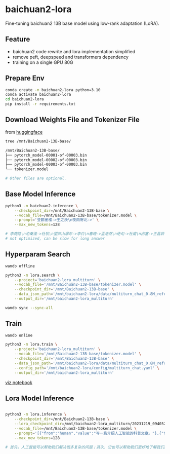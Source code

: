 # baichuan2-lora

Fine-tuning baichuan2 13B base model using low-rank adaptation (LoRA).

## Feature

- baichuan2 code rewrite and lora implementation simplified
- remove peft, deepspeed and transformers dependency
- training on a single GPU 80G

## Prepare Env

```bash
conda create -n baichuan2-lora python=3.10
conda activate baichuan2-lora
cd baichuan2-lora
pip install -r requirements.txt
```

## Download Weights File and Tokenizer File

from [huggingface](https://huggingface.co/baichuan-inc/Baichuan2-13B-Base/tree/main)

```bash
tree /mnt/Baichuan2-13B-base/

/mnt/Baichuan2-13B-base/
├── pytorch_model-00001-of-00003.bin
├── pytorch_model-00002-of-00003.bin
├── pytorch_model-00003-of-00003.bin
└── tokenizer.model

# Other files are optional.
```

## Base Model Inference

```bash
python3 -m baichuan2.inference \
    --checkpoint_dir=/mnt/Baichuan2-13B-base \
    --vocab_file=/mnt/Baichuan2-13B-base/tokenizer.model \
    --prompt='登鹳雀楼->王之涣\n夜雨寄北->' \
    --max_new_tokens=128

# 李商隐\n泊秦淮->杜牧\n望庐山瀑布->李白\n春晓->孟浩然\n绝句->杜甫\n出塞->王昌龄\n凉州词->王之涣\n芙蓉楼送辛渐->王昌
# not optimized, can be slow for long answer
```

## Hyperparam Search

```bash
wandb offline

python3 -m lora.search \
    --project='baichuan2-lora_multiturn' \
    --vocab_file='/mnt/Baichuan2-13B-base/tokenizer.model' \
    --checkpoint_dir='/mnt/Baichuan2-13B-base' \
    --data_json_path='/mnt/baichuan2-lora/data/multiturn_chat_0.8M_reformat.json' \
    --output_dir='/mnt/baichuan2-lora_multiturn'

wandb sync --sync-all
```

## Train

```bash
wandb online

python3 -m lora.train \
    --project='baichuan2-lora_multiturn' \
    --vocab_file='/mnt/Baichuan2-13B-base/tokenizer.model' \
    --checkpoint_dir='/mnt/Baichuan2-13B-base' \
    --data_json_path='/mnt/baichuan2-lora/data/multiturn_chat_0.8M_reformat.json' \
    --config_path='/mnt/baichuan2-lora/config/multiturn_chat.yaml' \
    --output_dir='/mnt/baichuan2-lora_multiturn'
```

[viz notebook](hyperparam%20visualization.ipynb)

## Lora Model Inference

```bash

python3 -m lora.inference \
    --checkpoint_dir=/mnt/Baichuan2-13B-base \
    --lora_checkpoint_dir=/mnt/baichuan2-lora_multiturn/20231219_094052/step=556_loss=2.031 \
    --vocab_file=/mnt/Baichuan2-13B-base/tokenizer.model \
    --prompt='[{"from":"human","value":"写一篇介绍人工智能的科普文章。"},{"from":"gpt","value":"非常感谢您的需求，以下是关于人工智能的科普文章：\n人工智能（AI）是一种通过计算机技术模拟人类智能的技术，旨在创造一个能够感知、理解、学习、推理、适应和自我修复的智能系统。人工智能涉及多个领域，包括机器学习、自然语言处理和计算机视觉等。\n机器学习是使计算机自动执行任务的技术，并通过自我学习和优化来提高性能。自然语言处理是一种使计算机理解人类语言的技术，例如在自动翻译和语音识别中。计算机视觉利用人工智能技术来使计算机能够自动理解和解释数字图像或视频。\n虽然人工智能已经在许多领域得到应用，但目前仍存在挑战和限制，例如数据质量、算法偏见和安全性问题。但是，人工智能技术仍具有潜力，在很多方面能够帮助人类解决问题，例如自动驾驶、医疗诊断和能源管理等领域。"},{"from":"human","value":"从这篇文章中提取人工智能技术的优点和缺点。"}]' \
    --max_new_tokens=128

# 首先，人工智能可以帮助我们解决很多复杂的问题；其次，它也可以帮助我们更好地了解我们的世界并做出更好的决策。此外，由于机器学习的进步以及更多的数据和计算能力的可用性，未来将会有更多的人工智能的应用出现。然而，我们也应该意识到其潜在的威胁和挑战，如隐私和安全等问题。
```
